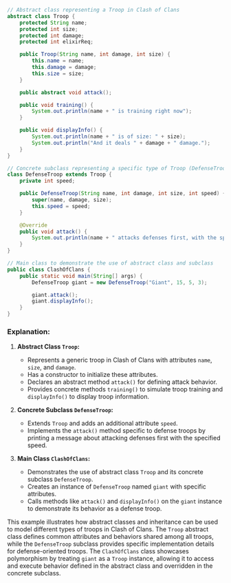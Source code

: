 ```java
// Abstract class representing a Troop in Clash of Clans
abstract class Troop {
    protected String name;
    protected int size;
    protected int damage;
    protected int elixirReq;

    public Troop(String name, int damage, int size) {
        this.name = name;
        this.damage = damage;
        this.size = size;
    }

    public abstract void attack();

    public void training() {
        System.out.println(name + " is training right now");
    }

    public void displayInfo() {
        System.out.println(name + " is of size: " + size);
        System.out.println("And it deals " + damage + " damage.");
    }
}

// Concrete subclass representing a specific type of Troop (DefenseTroop)
class DefenseTroop extends Troop {
    private int speed;

    public DefenseTroop(String name, int damage, int size, int speed) {
        super(name, damage, size);
        this.speed = speed;
    }

    @Override
    public void attack() {
        System.out.println(name + " attacks defenses first, with the speed " + speed);
    }
}

// Main class to demonstrate the use of abstract class and subclass
public class ClashOfClans {
    public static void main(String[] args) {
        DefenseTroop giant = new DefenseTroop("Giant", 15, 5, 3);

        giant.attack();
        giant.displayInfo();
    }
}
```

### Explanation:

1. **Abstract Class `Troop`:**

   - Represents a generic troop in Clash of Clans with attributes `name`, `size`, and `damage`.
   - Has a constructor to initialize these attributes.
   - Declares an abstract method `attack()` for defining attack behavior.
   - Provides concrete methods `training()` to simulate troop training and `displayInfo()` to display troop information.

2. **Concrete Subclass `DefenseTroop`:**

   - Extends `Troop` and adds an additional attribute `speed`.
   - Implements the `attack()` method specific to defense troops by printing a message about attacking defenses first with the specified speed.

3. **Main Class `ClashOfClans`:**
   - Demonstrates the use of abstract class `Troop` and its concrete subclass `DefenseTroop`.
   - Creates an instance of `DefenseTroop` named `giant` with specific attributes.
   - Calls methods like `attack()` and `displayInfo()` on the `giant` instance to demonstrate its behavior as a defense troop.

This example illustrates how abstract classes and inheritance can be used to model different types of troops in Clash of Clans. The `Troop` abstract class defines common attributes and behaviors shared among all troops, while the `DefenseTroop` subclass provides specific implementation details for defense-oriented troops. The `ClashOfClans` class showcases polymorphism by treating `giant` as a `Troop` instance, allowing it to access and execute behavior defined in the abstract class and overridden in the concrete subclass.
